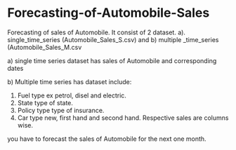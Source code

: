 # Forecasting-of-Automobile-Sales
Forecasting of sales of Automobile. 
It consist of 2 dataset. 
a). single_time_series (Automobile_Sales_S.csv) and b) multiple _time_series (Automobile_Sales_M.csv

a) single time series dataset has sales of Automobile and corresponding dates

b) Multiple time series has dataset include: 
1. Fuel type ex petrol, disel and electric.
2. State type of state.
3. Policy type type of insurance.
4. Car type new, first hand and second hand.
Respective sales are columns wise.

you have to forecast the sales of Automobile for the next one month.
